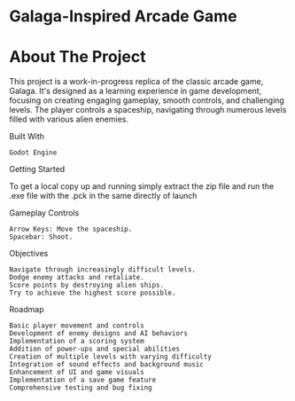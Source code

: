 # Galaga-Inspired Arcade Game
# About The Project
This project is a work-in-progress replica of the classic arcade game, Galaga. It's designed as a learning experience in game development, focusing on creating engaging gameplay, smooth controls, and challenging levels. The player controls a spaceship, navigating through numerous levels filled with various alien enemies.

Built With

    Godot Engine 

Getting Started

To get a local copy up and running simply extract the zip file and run the .exe file with the .pck in the same directly of launch
    
Gameplay
Controls

    Arrow Keys: Move the spaceship.
    Spacebar: Shoot.

Objectives

    Navigate through increasingly difficult levels.
    Dodge enemy attacks and retaliate.
    Score points by destroying alien ships.
    Try to achieve the highest score possible.

Roadmap

    Basic player movement and controls
    Development of enemy designs and AI behaviors
    Implementation of a scoring system
    Addition of power-ups and special abilities
    Creation of multiple levels with varying difficulty
    Integration of sound effects and background music
    Enhancement of UI and game visuals
    Implementation of a save game feature
    Comprehensive testing and bug fixing

